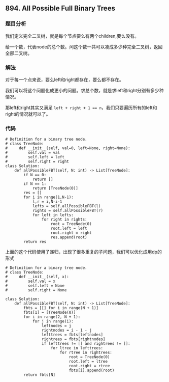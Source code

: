 ## 894. All Possible Full Binary Trees

### 题目分析

我们定义完全二叉树，就是每个节点要么有两个children,要么没有。

给一个数，代表node的总个数。问这个数一共可以凑成多少种完全二叉树，返回全部二叉树。

### 解法
对于每一个点来说，要么left和right都存在，要么都不存在。

我们可以将这个问题化成更小的问题。求总个数，就是求left和right分别有多少种情况。

那left和right其实又满足 `left + right + 1 == n`，我们只要遍历所有的left和right的情况就可以了。


### 代码
```
# Definition for a binary tree node.
# class TreeNode:
#     def __init__(self, val=0, left=None, right=None):
#         self.val = val
#         self.left = left
#         self.right = right
class Solution:
    def allPossibleFBT(self, N: int) -> List[TreeNode]:
        if N == 0:
            return []
        if N == 1:
            return [TreeNode(0)] 
        res = []
        for i in range(1,N-1):
            l,r = i,N-i-1
            lefts = self.allPossibleFBT(l)
            rights = self.allPossibleFBT(r)
            for left in lefts:
                for right in rights:
                    root = TreeNode(0)
                    root.left = left
                    root.right = right
                    res.append(root)
        return res
```
上面的这个代码使用了递归，出现了很多重复的子问题，我们可以优化成用dp的形式

```
# Definition for a binary tree node.
# class TreeNode:
#     def __init__(self, x):
#         self.val = x
#         self.left = None
#         self.right = None

class Solution:
    def allPossibleFBT(self, N: int) -> List[TreeNode]:
        fbts = [[] for i in range(N + 1)]
        fbts[1] = [TreeNode(0)]
        for i in range(2, N + 1):
            for j in range(i):
                leftnodes = j
                rightnodes = i - 1 - j
                lefttrees = fbts[leftnodes]
                rightrees = fbts[rightnodes]
                if lefttrees != [] and rightrees != []:
                    for ltree in lefttrees:
                        for rtree in rightrees:
                            root = TreeNode(0)
                            root.left = ltree
                            root.right = rtree
                            fbts[i].append(root)
        return fbts[N]
```
